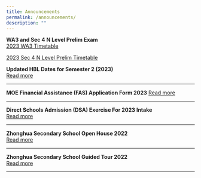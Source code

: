 ```yaml
---
title: Announcements
permalink: /announcements/
description: ""
---
```

**WA3 and Sec 4 N Level Prelim Exam**
<br>
[2023 WA3 Timetable](/files/2023%wa3%timetable%v2.pdf)

[2023 Sec 4 N Level Prelim Timetable](/files/2023%wa3%timetable%v2.pdf)

**Updated HBL Dates for Semester 2 (2023)**<br>
[Read more](https://staging.d1ph2u5puaqsvh.amplifyapp.com/about-us/calendar/)

--------------------------------------------------------------------------

**MOE Financial Assistance (FAS) Application Form 2023** [Read more](/files/a1.pdf)

-------------------------------------------------------------------------------

**Direct Schools Admission (DSA) Exercise For 2023 Intake** <br>
[Read more](https://staging.d1ph2u5puaqsvh.amplifyapp.com/admission/dsa-2023/)

-------------------------------------------------------------------------------

**Zhonghua Secondary School Open House 2022**
<br> [Read more](https://staging.d1ph2u5puaqsvh.amplifyapp.com/achievements/highlights/2/)

-------------------------------------------------------------------------------

**Zhonghua Secondary School Guided Tour 2022**
<br> [Read more](https://staging.d1ph2u5puaqsvh.amplifyapp.com/achievements/highlights/1/)

-------------------------------------------------------------------------------